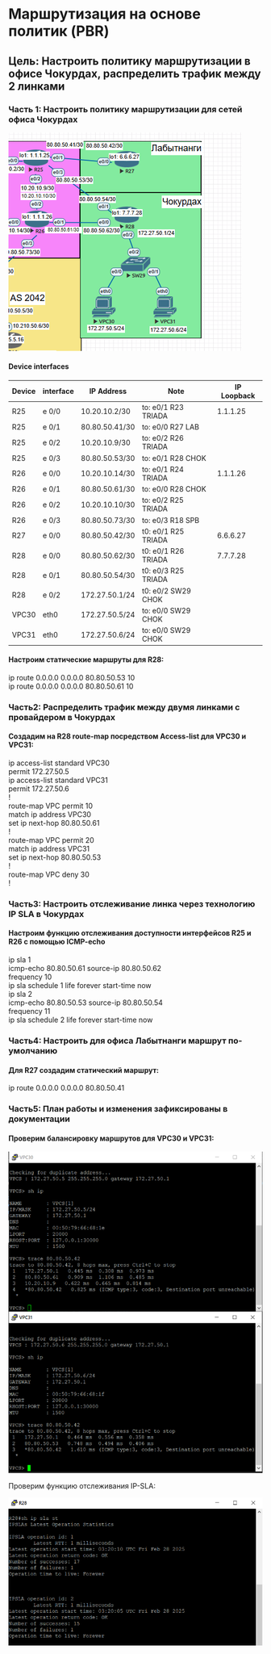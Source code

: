 # Маршрутизация на основе политик (PBR)  
## Цель: Настроить политику маршрутизации в офисе Чокурдах, распределить трафик между 2 линками  

### Часть 1: Настроить политику маршрутизации для сетей офиса Чокурдах  
![alt-текст](https://github.com/stanlaz/otus_network_engineer/blob/main/Лабораторные%20работы/PBR%20SLA/topology.png)

#### Device interfaces  
Device | interface | IP Address    | Note              |IP Loopback|
-------|-----------|---------------|-------------------|-----------|
R25    | e 0/0     |10.20.10.2/30  |to: e0/1 R23 TRIADA|1.1.1.25   |
R25    | e 0/1     |80.80.50.41/30 |to: e0/0 R27 LAB   |           |
R25    | e 0/2     |10.20.10.9/30  |to: e0/2 R26 TRIADA|           |
R25    | e 0/3     |80.80.50.53/30 |to: e0/1 R28 CHOK  |           |
R26    | e 0/0     |10.20.10.14/30 |to: e0/1 R24 TRIADA|1.1.1.26   |
R26    | e 0/1     |80.80.50.61/30 |to: e0/0 R28 CHOK  |           |
R26    | e 0/2     |10.20.10.10/30 |to: e0/2 R25 TRIADA|           |
R26    | e 0/3     |80.80.50.73/30 |to: e0/3 R18 SPB   |           |
R27    | e 0/0     |80.80.50.42/30 |t0: e0/1 R25 TRIADA|6.6.6.27   |
R28    | e 0/0     |80.80.50.62/30 |t0: e0/1 R26 TRIADA|7.7.7.28   |
R28    | e 0/1     |80.80.50.54/30 |t0: e0/3 R25 TRIADA|           |
R28    | e 0/2     |172.27.50.1/24 |t0: e0/2 SW29 CHOK |           |
VPC30  | eth0      |172.27.50.5/24 |to: e0/0 SW29 CHOK |           |
VPC31  | eth0      |172.27.50.6/24 |to: e0/0 SW29 CHOK |           |

#### Настроим статические маршруты для R28:    

ip route 0.0.0.0 0.0.0.0 80.80.50.53 10  
ip route 0.0.0.0 0.0.0.0 80.80.50.61 10  

### Часть2: Распределить трафик между двумя линками с провайдером в Чокурдах  
#### Создадим на R28 route-map посредством Access-list для VPC30 и VPC31:  

ip access-list standard VPC30  
 permit 172.27.50.5  
ip access-list standard VPC31  
 permit 172.27.50.6  
!  
route-map VPC permit 10  
 match ip address VPC30  
 set ip next-hop 80.80.50.61  
!  
route-map VPC permit 20  
 match ip address VPC31  
 set ip next-hop 80.80.50.53  
!  
route-map VPC deny 30  
!  
### Часть3: Настроить отслеживание линка через технологию IP SLA в Чокурдах  
#### Настроим функцию отслеживания доступности интерфейсов R25 и R26 с помощью ICMP-echo  
ip sla 1  
 icmp-echo 80.80.50.61 source-ip 80.80.50.62  
 frequency 10  
ip sla schedule 1 life forever start-time now  
ip sla 2  
 icmp-echo 80.80.50.53 source-ip 80.80.50.54  
 frequency 11  
ip sla schedule 2 life forever start-time now  

### Часть4: Настроить для офиса Лабытнанги маршрут по-умолчанию  
#### Для R27 создадим статический маршрут:  
ip route 0.0.0.0 0.0.0.0 80.80.50.41  

### Часть5: План работы и изменения зафиксированы в документации  
#### Проверим балансировку маршрутов для VPC30 и VPC31:  

![alt-текст](https://github.com/stanlaz/otus_network_engineer/blob/main/Лабораторные%20работы/PBR%20SLA/trace_VPC.png)  

Проверим функцию отслеживания IP-SLA:  

![alt-текст](https://github.com/stanlaz/otus_network_engineer/blob/main/Лабораторные%20работы/PBR%20SLA/sla_stat.png)  